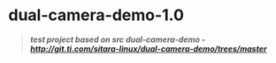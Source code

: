 # dual-camera-demo-1.0
> ***test project based on src dual-camera-demo - http://git.ti.com/sitara-linux/dual-camera-demo/trees/master***
